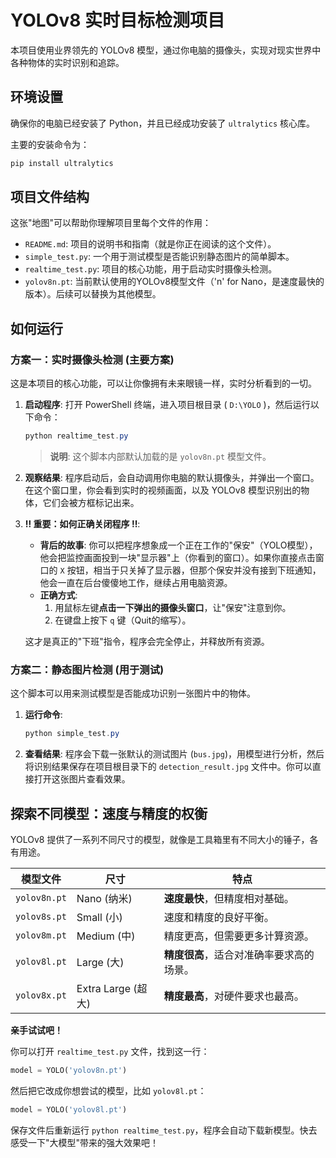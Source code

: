 # YOLOv8 实时目标检测项目

本项目使用业界领先的 YOLOv8 模型，通过你电脑的摄像头，实现对现实世界中各种物体的实时识别和追踪。

## 环境设置

确保你的电脑已经安装了 Python，并且已经成功安装了 `ultralytics` 核心库。

主要的安装命令为：
```powershell
pip install ultralytics
```

## 项目文件结构

这张"地图"可以帮助你理解项目里每个文件的作用：

*   `README.md`: 项目的说明书和指南（就是你正在阅读的这个文件）。
*   `simple_test.py`: 一个用于测试模型是否能识别静态图片的简单脚本。
*   `realtime_test.py`: 项目的核心功能，用于启动实时摄像头检测。
*   `yolov8n.pt`: 当前默认使用的YOLOv8模型文件（'n' for Nano，是速度最快的版本）。后续可以替换为其他模型。

## 如何运行

### 方案一：实时摄像头检测 (主要方案)

这是本项目的核心功能，可以让你像拥有未来眼镜一样，实时分析看到的一切。

1.  **启动程序**:
    打开 PowerShell 终端，进入项目根目录 ( `D:\YOLO` )，然后运行以下命令：
    ```powershell
    python realtime_test.py
    ```
    > **说明**: 这个脚本内部默认加载的是 `yolov8n.pt` 模型文件。

2.  **观察结果**:
    程序启动后，会自动调用你电脑的默认摄像头，并弹出一个窗口。在这个窗口里，你会看到实时的视频画面，以及 YOLOv8 模型识别出的物体，它们会被方框标记出来。

3.  **‼️ 重要：如何正确关闭程序 ‼️**:
    *   **背后的故事**: 你可以把程序想象成一个正在工作的"保安"（YOLO模型），他会把监控画面投到一块"显示器"上（你看到的窗口）。如果你直接点击窗口的 `X` 按钮，相当于只关掉了显示器，但那个保安并没有接到下班通知，他会一直在后台傻傻地工作，继续占用电脑资源。
    *   **正确方式**:
        1.  用鼠标左键**点击一下弹出的摄像头窗口**，让"保安"注意到你。
        2.  在键盘上按下 `q` 键（Quit的缩写）。
    
    这才是真正的"下班"指令，程序会完全停止，并释放所有资源。

### 方案二：静态图片检测 (用于测试)

这个脚本可以用来测试模型是否能成功识别一张图片中的物体。

1.  **运行命令**:
    ```powershell
    python simple_test.py
    ```
2.  **查看结果**:
    程序会下载一张默认的测试图片 (`bus.jpg`)，用模型进行分析，然后将识别结果保存在项目根目录下的 `detection_result.jpg` 文件中。你可以直接打开这张图片查看效果。

## 探索不同模型：速度与精度的权衡

YOLOv8 提供了一系列不同尺寸的模型，就像是工具箱里有不同大小的锤子，各有用途。

| 模型文件        | 尺寸 | 特点                               |
| --------------- | ---- | ---------------------------------- |
| `yolov8n.pt`    | Nano (纳米) | **速度最快**，但精度相对基础。     |
| `yolov8s.pt`    | Small (小) | 速度和精度的良好平衡。             |
| `yolov8m.pt`    | Medium (中) | 精度更高，但需要更多计算资源。     |
| `yolov8l.pt`    | Large (大) | **精度很高**，适合对准确率要求高的场景。 |
| `yolov8x.pt`    | Extra Large (超大) | **精度最高**，对硬件要求也最高。   |

**亲手试试吧！**

你可以打开 `realtime_test.py` 文件，找到这一行：
```python
model = YOLO('yolov8n.pt')
```
然后把它改成你想尝试的模型，比如 `yolov8l.pt`：
```python
model = YOLO('yolov8l.pt')
```
保存文件后重新运行 `python realtime_test.py`，程序会自动下载新模型。快去感受一下"大模型"带来的强大效果吧！ 